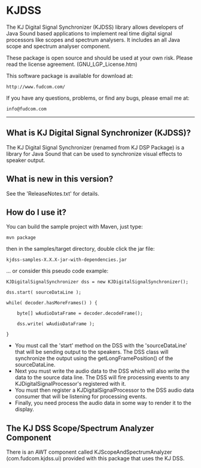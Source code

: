 # KJDSS

The KJ Digital Signal Synchronizer (KJDSS) library allows developers of Java Sound based applications to implement real time digital signal processors like scopes and spectrum analysers. It includes an all Java scope and spectrum analyser component.

These package is open source and should be used at your own risk. 
Please read the license agreement. (GNU_LGP_License.htm)

This software package is available for download at: 

    http://www.fudcom.com/

If you have any questions, problems, or find any bugs, please email me at: 

    info@fudcom.com

----

## What is KJ Digital Signal Synchronizer (KJDSS)?

The KJ Digital Signal Synchronizer (renamed from KJ DSP Package) is a library for Java Sound that can be used to synchronize visual effects to speaker output.

## What is new in this version?

See the 'ReleaseNotes.txt' for details. 
 
## How do I use it?

You can build the sample project with Maven, just type:

    mvn package

then in the samples/target directory, double click the jar file:

    kjdss-samples-X.X.X-jar-with-dependencies.jar

... or consider this pseudo code example:

    KJDigitalSignalSynchronizer dss = new KJDigitalSignalSynchronizer();

    dss.start( sourceDataLine );

    while( decoder.hasMoreFrames() ) {

        byte[] wAudioDataFrame = decoder.decodeFrame();

        dss.write( wAudioDataFrame );

    }

- You must call the 'start' method on the DSS with the 'sourceDataLine' that will be sending output to the speakers. The DSS class will synchronize the output using the getLongFramePosition() of the sourceDataLine.
- Next you must write the audio data to the DSS which will also write the data to the source data line. The DSS will fire processing events to any KJDigitalSignalProcessor's registered with it.
- You must then register a KJDigitalSignalProcessor to the DSS audio data consumer that will be listening for processing events.
- Finally, you need process the audio data in some way to render it to the display.

## The KJ DSS Scope/Spectrum Analyzer Component

There is an AWT component called KJScopeAndSpectrumAnalyzer (com.fudcom.kjdss.ui) provided with this package that uses the KJ DSS.


 
